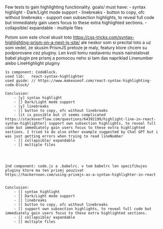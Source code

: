 Few tests to gain highlighting functionality.
goals/ must have: - syntax highlight - Dark/Light mode support - linebreaks - button to copy, ofc without linebreaks - support own subsection highlights, to reveal full code but immediately gain users focus to these extra highlighted sections. - collapsible/ expandable - multiple files

Potom som este chcel skusit toto https://css-tricks.com/syntax-highlighting-prism-on-a-next-js-site/ ale neskor som si precital toto a uz som vedel, ze skusim PrismJS pretoze je maly, featury ktore chcem su podporovane cez pluginy. Len kvoli tomu nastaveniu musis nainstalovat babel plugin pre prismj a pomocou neho si tam das napriklad Linenumber alebo LineHighlight pluginy

    1s component: CodeBlock.
    used lib:   react-syntax-highlighter
    used guide: // https://www.makeuseof.com/react-syntax-highlighting-code-block/

    Conclusion:
        - [y] syntax highlight
        - [] Dark/Light mode support
        - [y] linebreaks
        - [] button to copy, ofc without linebreaks
        - [it is possible but it seems complicated https://stackoverflow.com/questions/64392199/highlight-line-in-react-syntax-highlighter] support own subsection highlights, to reveal full code but immediately gain users focus to these extra highlighted sections. I tried to do also other example suggested by Chat GPT but i was just getting errors when trying to read lineNumber
        - [] collapsible/ expandable
        - [] multiple files




    2nd component: code.js a .babelrc. v tom babelrc len specifikujes pluginy ktore ma ten prismj pouzivat
    https://hackernoon.com/using-prismjs-as-a-syntax-highlighter-in-react


    Conclusion:
        - [] syntax highlight
        - [] Dark/Light mode support
        - [] linebreaks
        - [] button to copy, ofc without linebreaks
        - [] support own subsection highlights, to reveal full code but immediately gain users focus to these extra highlighted sections.
        - [] collapsible/ expandable
        - [] multiple files
